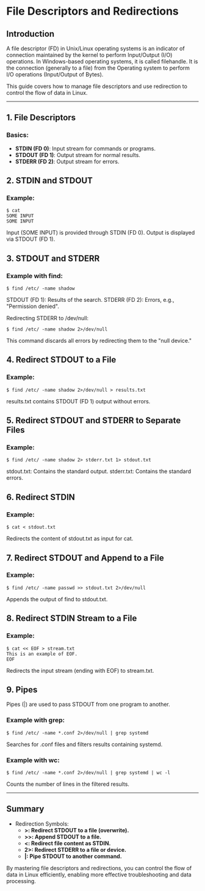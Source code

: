 # File Descriptors and Redirections 

## Introduction
A file descriptor (FD) in Unix/Linux operating systems is an indicator of connection maintained by the kernel to perform Input/Output (I/O) operations. In Windows-based operating systems, it is called filehandle. It is the connection (generally to a file) from the Operating system to perform I/O operations (Input/Output of Bytes).  

This guide covers how to manage file descriptors and use redirection to control the flow of data in Linux.

---

## **1. File Descriptors**
### Basics:
- **STDIN (FD 0)**: Input stream for commands or programs.
- **STDOUT (FD 1)**: Output stream for normal results.
- **STDERR (FD 2)**: Output stream for errors.

## **2. STDIN and STDOUT**
### Example:
```
$ cat
SOME INPUT
SOME INPUT
```
Input (SOME INPUT) is provided through STDIN (FD 0).
Output is displayed via STDOUT (FD 1).

## **3. STDOUT and STDERR**
### Example with find:
```
$ find /etc/ -name shadow
```
STDOUT (FD 1): Results of the search.
STDERR (FD 2): Errors, e.g., "Permission denied".

Redirecting STDERR to /dev/null:
```
$ find /etc/ -name shadow 2>/dev/null
```
This command discards all errors by redirecting them to the "null device."

## **4. Redirect STDOUT to a File**
### Example:
```
$ find /etc/ -name shadow 2>/dev/null > results.txt
```
results.txt contains STDOUT (FD 1) output without errors.

## **5. Redirect STDOUT and STDERR to Separate Files**
### Example:
```
$ find /etc/ -name shadow 2> stderr.txt 1> stdout.txt
```
stdout.txt: Contains the standard output.
stderr.txt: Contains the standard errors.

## **6. Redirect STDIN**
### Example:
```
$ cat < stdout.txt
```
Redirects the content of stdout.txt as input for cat.

## **7. Redirect STDOUT and Append to a File**
### Example:
```
$ find /etc/ -name passwd >> stdout.txt 2>/dev/null
```
Appends the output of find to stdout.txt.

## **8. Redirect STDIN Stream to a File**
### Example:
```
$ cat << EOF > stream.txt
This is an example of EOF.
EOF
```
Redirects the input stream (ending with EOF) to stream.txt.

## **9. Pipes**
Pipes (|) are used to pass STDOUT from one program to another.

### Example with grep:
```
$ find /etc/ -name *.conf 2>/dev/null | grep systemd
```
Searches for .conf files and filters results containing systemd.

### Example with wc:
```
$ find /etc/ -name *.conf 2>/dev/null | grep systemd | wc -l
```
Counts the number of lines in the filtered results.

---

## Summary
- Redirection Symbols:
  - **>: Redirect STDOUT to a file (overwrite).**
  - **>>: Append STDOUT to a file.**
  - **<: Redirect file content as STDIN.**
  - **2>: Redirect STDERR to a file or device.**
  - **|: Pipe STDOUT to another command.**

By mastering file descriptors and redirections, you can control the flow of data in Linux efficiently, enabling more effective troubleshooting and data processing.
